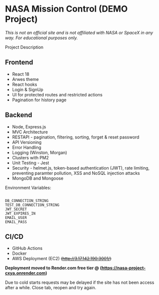 # NASA Mission Control (DEMO Project)

*This is not an official site and is not affiliated with NASA or SpaceX in any way. For educational purposes only.*

Project Description

## Frontend
- React 18
- Arwes theme
- React hooks
- Login & SignUp
- UI for protected routes and restricted actions
- Pagination for history page

## Backend
- Node, Express.js
- MVC Architecture
- RESTAPI - pagination, filtering, sorting, forget & reset password
- API Versioning
- Error Handling
- Logging (Winston, Morgan)
- Clusters with PM2
- Unit Testing - Jest
- Security - helmet.js, token-based authentication (JWT), rate limiting, preventing paramter pollution, XSS and NoSQL injection attacks
- MongoDB and Mongoose

Environment Variables:

```

DB_CONNECTION_STRING
TEST_DB_CONNECTION_STRING
JWT_SECRET
JWT_EXPIRES_IN
EMAIL_USER
EMAIL_PASS

```

## CI/CD 
- GitHub Actions
- Docker
- AWS Deployment (EC2) ~~(http://3.17.142.190:3001/)~~

**Deployment moved to Render.com free tier @ (https://nasa-project-cxya.onrender.com)**

Due to cold starts requests may be delayed if the site has not been access after a while. Close tab, reopen and try again.